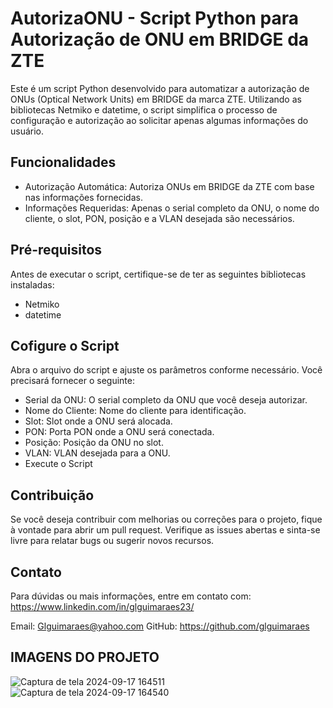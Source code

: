 # AutorizaONU - Script Python para Autorização de ONU em BRIDGE da ZTE
Este é um script Python desenvolvido para automatizar a autorização de ONUs (Optical Network Units) em BRIDGE da marca ZTE. Utilizando as bibliotecas Netmiko e datetime, o script simplifica o processo de configuração e autorização ao solicitar apenas algumas informações do usuário.

## Funcionalidades
- Autorização Automática: Autoriza ONUs em BRIDGE da ZTE com base nas informações fornecidas.
- Informações Requeridas: Apenas o serial completo da ONU, o nome do cliente, o slot, PON, posição e a VLAN desejada são necessários.
## Pré-requisitos
Antes de executar o script, certifique-se de ter as seguintes bibliotecas instaladas:

- Netmiko
- datetime

## Cofigure o Script

Abra o arquivo do script e ajuste os parâmetros conforme necessário. Você precisará fornecer o seguinte:

- Serial da ONU: O serial completo da ONU que você deseja autorizar.
- Nome do Cliente: Nome do cliente para identificação.
- Slot: Slot onde a ONU será alocada.
- PON: Porta PON onde a ONU será conectada.
- Posição: Posição da ONU no slot.
- VLAN: VLAN desejada para a ONU.
- Execute o Script

## Contribuição
Se você deseja contribuir com melhorias ou correções para o projeto, fique à vontade para abrir um pull request. Verifique as issues abertas e sinta-se livre para relatar bugs ou sugerir novos recursos.

## Contato
Para dúvidas ou mais informações, entre em contato com: https://www.linkedin.com/in/glguimaraes23/

Email:  Glguimaraes@yahoo.com
GitHub: https://github.com/glguimaraes

## IMAGENS DO PROJETO

![Captura de tela 2024-09-17 164511](https://github.com/user-attachments/assets/3e6cac79-f464-4cc3-b6cc-58ce56c7799a)
![Captura de tela 2024-09-17 164540](https://github.com/user-attachments/assets/87359101-1bac-4f65-ac35-886a093dc919)

